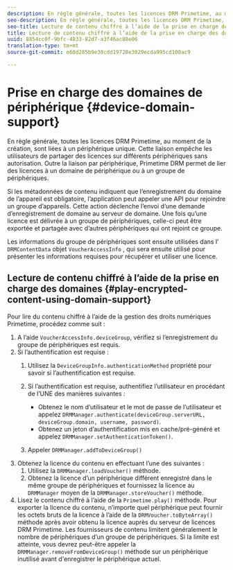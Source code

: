 ```yaml
---
description: En règle générale, toutes les licences DRM Primetime, au moment de la création, sont liées à un périphérique unique. Cette liaison empêche les utilisateurs de partager des licences sur différents périphériques sans autorisation. Outre la liaison par périphérique, Primetime DRM permet de lier des licences à un domaine de périphérique ou à un groupe de périphériques.
seo-description: En règle générale, toutes les licences DRM Primetime, au moment de la création, sont liées à un périphérique unique. Cette liaison empêche les utilisateurs de partager des licences sur différents périphériques sans autorisation. Outre la liaison par périphérique, Primetime DRM permet de lier des licences à un domaine de périphérique ou à un groupe de périphériques.
seo-title: Lecture de contenu chiffré à l’aide de la prise en charge des domaines
title: Lecture de contenu chiffré à l’aide de la prise en charge des domaines
uuid: 8854cc0f-9bfc-4833-82d7-a3f46ac88e06
translation-type: tm+mt
source-git-commit: e60d285b9e30cdd19728e3029ecda995cd100ac9

---
```



# Prise en charge des domaines de périphérique {#device-domain-support}

En règle générale, toutes les licences DRM Primetime, au moment de la création, sont liées à un périphérique unique. Cette liaison empêche les utilisateurs de partager des licences sur différents périphériques sans autorisation. Outre la liaison par périphérique, Primetime DRM permet de lier des licences à un domaine de périphérique ou à un groupe de périphériques.

Si les métadonnées de contenu indiquent que l’enregistrement du domaine de l’appareil est obligatoire, l’application peut appeler une API pour rejoindre un groupe d’appareils. Cette action déclenche l’envoi d’une demande d’enregistrement de domaine au serveur de domaine. Une fois qu’une licence est délivrée à un groupe de périphériques, celle-ci peut être exportée et partagée avec d’autres périphériques qui ont rejoint ce groupe.

Les informations du groupe de périphériques sont ensuite utilisées dans l’ `DRMContentData` objet `VoucherAccessInfo` , qui sera ensuite utilisé pour présenter les informations requises pour récupérer et utiliser une licence.

## Lecture de contenu chiffré à l’aide de la prise en charge des domaines {#play-encrypted-content-using-domain-support}

Pour lire du contenu chiffré à l’aide de la gestion des droits numériques Primetime, procédez comme suit :

1. A l’aide `VoucherAccessInfo.deviceGroup`, vérifiez si l’enregistrement du groupe de périphériques est requis.
1. Si l’authentification est requise :
   1. Utilisez la `DeviceGroupInfo.authenticationMethod` propriété pour savoir si l’authentification est requise.
   1. Si l’authentification est requise, authentifiez l’utilisateur en procédant de l’UNE des manières suivantes :

      * Obtenez le nom d’utilisateur et le mot de passe de l’utilisateur et appelez `DRMManager.authenticate(deviceGroup.serverURL, deviceGroup.domain, username, password)`.
      * Obtenez un jeton d’authentification mis en cache/pré-généré et appelez `DRMManager.setAuthenticationToken()`.
   1. Appeler `DRMManager.addToDeviceGroup()`
1. Obtenez la licence du contenu en effectuant l’une des  suivantes :
   1. Utilisez la `DRMManager.loadVoucher()` méthode.
   1. Obtenez la licence d’un périphérique différent enregistré dans le même groupe de périphériques et fournissez la licence au ` DRMManager` moyen de la `DRMManager.storeVoucher()` méthode.
1. Lisez le contenu chiffré à l’aide de la `Primetime.play()` méthode.
Pour exporter la licence du contenu, n’importe quel périphérique peut fournir les octets bruts de la licence à l’aide de la `DRMVoucher.toByteArray()` méthode après avoir obtenu la licence auprès du serveur de licences DRM Primetime. Les fournisseurs de contenu limitent généralement le nombre de périphériques d’un groupe de périphériques. Si la limite est atteinte, vous devrez peut-être appeler la `DRMManager.removeFromDeviceGroup()` méthode sur un périphérique inutilisé avant d&#39;enregistrer le périphérique actuel.